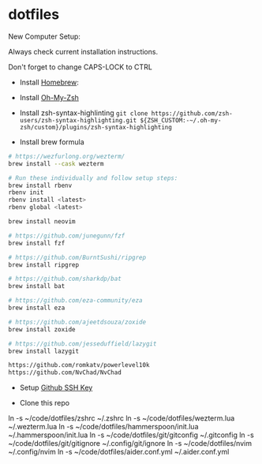 # dotfiles

New Computer Setup:

Always check current installation instructions.

Don't forget to change CAPS-LOCK to CTRL

- Install [Homebrew](https://brew.sh/):

- Install [Oh-My-Zsh](https://ohmyz.sh/)

- Install zsh-syntax-highlinting
`git clone https://github.com/zsh-users/zsh-syntax-highlighting.git ${ZSH_CUSTOM:-~/.oh-my-zsh/custom}/plugins/zsh-syntax-highlighting`


- Install brew formula

```zsh
# https://wezfurlong.org/wezterm/
brew install --cask wezterm

# Run these individually and follow setup steps:
brew install rbenv
rbenv init
rbenv install <latest>
rbenv global <latest>

brew install neovim

# https://github.com/junegunn/fzf
brew install fzf

# https://github.com/BurntSushi/ripgrep
brew install ripgrep

# https://github.com/sharkdp/bat 
brew install bat

# https://github.com/eza-community/eza
brew install eza

# https://github.com/ajeetdsouza/zoxide
brew install zoxide

# https://github.com/jesseduffield/lazygit 
brew install lazygit

https://github.com/romkatv/powerlevel10k
https://github.com/NvChad/NvChad
```

- Setup [Github SSH
   Key](https://docs.github.com/en/github/authenticating-to-github/connecting-to-github-with-ssh/generating-a-new-ssh-key-and-adding-it-to-the-ssh-agent)

- Clone this repo

ln -s ~/code/dotfiles/zshrc ~/.zshrc
ln -s ~/code/dotfiles/wezterm.lua ~/.wezterm.lua
ln -s ~/code/dotfiles/hammerspoon/init.lua ~/.hammerspoon/init.lua
ln -s ~/code/dotfiles/git/gitconfig ~/.gitconfig
ln -s ~/code/dotfiles/git/gitignore ~/.config/git/ignore
ln -s ~/code/dotfiles/nvim ~/.config/nvim
ln -s ~/code/dotfiles/aider.conf.yml ~/.aider.conf.yml
```
